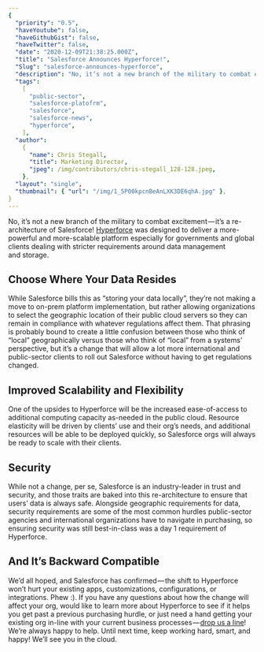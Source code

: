```yaml
---
{
  "priority": "0.5",
  "haveYoutube": false,
  "haveGithubGist": false,
  "haveTwitter": false,
  "date": "2020-12-09T21:38:25.000Z",
  "title": "Salesforce Announces Hyperforce!",
  "Slug": "salesforce-announces-hyperforce",
  "description": "No, it’s not a new branch of the military to combat excitement — it’s a re-architecture of Salesforce! Hyperforce was designed to deliver a more-powerful and more-scalable platform especially for governments and global clients dealing with stricter requirements around data management and storage..",
  "tags":
    [
      "public-sector",
      "salesforce-platofrm",
      "salesforce",
      "salesforce-news",
      "hyperforce",
    ],
  "author":
    {
      "name": Chris Stegall,
      "title": Marketing Director,
      "jpeg": /img/contributors/chris-stegall_128-128.jpeg,
    },
  "layout": "single",
  "thumbnail": { "url": "/img/1_5P00kpcnBeAnLXK3DE6qhA.jpg" },
}
---
```


No, it’s not a new branch of the military to combat excitement — it’s a re-architecture of Salesforce! [Hyperforce](https://www.salesforce.com/news/press-releases/2020/12/02/introducing-salesforce-hyperforce/) was designed to deliver a more-powerful and more-scalable platform especially for governments and global clients dealing with stricter requirements around data management and storage.

## Choose Where Your Data Resides

While Salesforce bills this as “storing your data locally”, they’re not making a move to on-prem platform implementation, but rather allowing organizations to select the geographic location of their public cloud servers so they can remain in compliance with whatever regulations affect them. That phrasing is probably bound to create a little confusion between those who think of “local” geographically versus those who think of “local” from a systems’ perspective, but it’s a change that will allow a lot more international and public-sector clients to roll out Salesforce without having to get regulations changed.

## Improved Scalability and Flexibility

One of the upsides to Hyperforce will be the increased ease-of-access to additional computing capacity as-needed in the public cloud. Resource elasticity will be driven by clients’ use and their org’s needs, and additional resources will be able to be deployed quickly, so Salesforce orgs will always be ready to scale with their clients.

## Security

While not a change, per se, Salesforce is an industry-leader in trust and security, and those traits are baked into this re-architecture to ensure that users’ data is always safe. Alongside geographic requirements for data, security requirements are some of the most common hurdles public-sector agencies and international organizations have to navigate in purchasing, so ensuring security was still best-in-class was a day 1 requirement of Hyperforce.

## And It’s Backward Compatible

We’d all hoped, and Salesforce has confirmed — the shift to Hyperforce won’t hurt your existing apps, customizations, configurations, or integrations. Phew :).
If you have any questions about how the change will affect your org, would like to learn more about Hyperforce to see if it helps you get past a previous purchasing hurdle, or just need a hand getting your existing org in-line with your current business processes — [drop us a line](https://appexchange.salesforce.com/appxConsultingListingDetail?listingId=a0N30000001gF9jEAE)! We’re always happy to help.
Until next time, keep working hard, smart, and happy! We’ll see you in the cloud.
